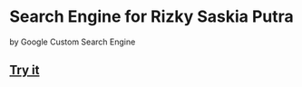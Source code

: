 # Search Engine for Rizky Saskia Putra
by Google Custom Search Engine

## [Try it](https://rizkysaskiaputra.github.io/search)
